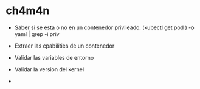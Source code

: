 # ch4m4n


- Saber si se esta o no en un contenedor privileado.  (kubectl get pod <podName>) -o yaml | grep -i priv

- Extraer las cpabilities de un contenedor

- Validar las variables de entorno

- Validar la version del kernel

- 